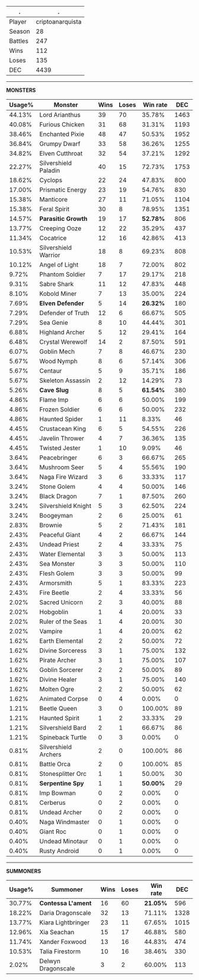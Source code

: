 .|.
|-|-
Player|criptoanarquista
Season|28
Battles|247
Wins|112
Loses|135
DEC|4439

---
**MONSTERS**

Usage%|Monster|Wins|Loses|Win rate|DEC|
-|-|-|-|-|-|
44.13%|Lord Arianthus|39|70|35.78%|1463|
40.08%|Furious Chicken|31|68|31.31%|1193|
38.46%|Enchanted Pixie|48|47|50.53%|1952|
36.84%|Grumpy Dwarf|33|58|36.26%|1255|
34.82%|Elven Cutthroat|32|54|37.21%|1292|
22.27%|Silvershield Paladin|40|15|72.73%|1753|
18.62%|Cyclops|22|24|47.83%|800|
17.00%|Prismatic Energy|23|19|54.76%|830|
15.38%|Manticore|27|11|71.05%|1104|
15.38%|Feral Spirit|30|8|78.95%|1351|
14.57%|**Parasitic Growth**|19|17|**52.78%**|806|
13.77%|Creeping Ooze|12|22|35.29%|437|
11.34%|Cocatrice|12|16|42.86%|413|
10.53%|Silvershield Warrior|18|8|69.23%|808|
10.12%|Angel of Light|18|7|72.00%|802|
9.72%|Phantom Soldier|7|17|29.17%|218|
9.31%|Sabre Shark|11|12|47.83%|448|
8.10%|Kobold Miner|7|13|35.00%|224|
7.69%|**Elven Defender**|5|14|**26.32%**|180|
7.29%|Defender of Truth|12|6|66.67%|505|
7.29%|Sea Genie|8|10|44.44%|301|
6.88%|Highland Archer|5|12|29.41%|164|
6.48%|Crystal Werewolf|14|2|87.50%|591|
6.07%|Goblin Mech|7|8|46.67%|230|
5.67%|Wood Nymph|8|6|57.14%|306|
5.67%|Centaur|5|9|35.71%|186|
5.67%|Skeleton Assassin|2|12|14.29%|73|
5.26%|**Cave Slug**|8|5|**61.54%**|380|
4.86%|Flame Imp|6|6|50.00%|199|
4.86%|Frozen Soldier|6|6|50.00%|232|
4.86%|Haunted Spider|1|11|8.33%|46|
4.45%|Crustacean King|6|5|54.55%|226|
4.45%|Javelin Thrower|4|7|36.36%|135|
4.45%|Twisted Jester|1|10|9.09%|46|
3.64%|Peacebringer|6|3|66.67%|265|
3.64%|Mushroom Seer|5|4|55.56%|190|
3.64%|Naga Fire Wizard|3|6|33.33%|117|
3.24%|Stone Golem|4|4|50.00%|146|
3.24%|Black Dragon|7|1|87.50%|260|
3.24%|Silvershield Knight|5|3|62.50%|224|
3.24%|Boogeyman|2|6|25.00%|61|
2.83%|Brownie|5|2|71.43%|181|
2.43%|Peaceful Giant|4|2|66.67%|144|
2.43%|Undead Priest|2|4|33.33%|75|
2.43%|Water Elemental|3|3|50.00%|113|
2.43%|Sea Monster|3|3|50.00%|110|
2.43%|Flesh Golem|3|3|50.00%|99|
2.43%|Armorsmith|5|1|83.33%|223|
2.43%|Fire Beetle|2|4|33.33%|56|
2.02%|Sacred Unicorn|2|3|40.00%|88|
2.02%|Hobgoblin|1|4|20.00%|33|
2.02%|Ruler of the Seas|1|4|20.00%|30|
2.02%|Vampire|1|4|20.00%|62|
1.62%|Earth Elemental|2|2|50.00%|72|
1.62%|Divine Sorceress|3|1|75.00%|132|
1.62%|Pirate Archer|3|1|75.00%|107|
1.62%|Goblin Sorcerer|2|2|50.00%|89|
1.62%|Divine Healer|3|1|75.00%|140|
1.62%|Molten Ogre|2|2|50.00%|62|
1.62%|Animated Corpse|0|4|0.00%|0|
1.21%|Beetle Queen|3|0|100.00%|89|
1.21%|Haunted Spirit|1|2|33.33%|29|
1.21%|Silvershield Bard|2|1|66.67%|86|
1.21%|Spineback Turtle|0|3|0.00%|0|
0.81%|Silvershield Archers|2|0|100.00%|86|
0.81%|Battle Orca|2|0|100.00%|85|
0.81%|Stonesplitter Orc|1|1|50.00%|30|
0.81%|**Serpentine Spy**|1|1|**50.00%**|29|
0.81%|Imp Bowman|0|2|0.00%|0|
0.81%|Cerberus|0|2|0.00%|0|
0.81%|Undead Archer|0|2|0.00%|0|
0.40%|Naga Windmaster|0|1|0.00%|0|
0.40%|Giant Roc|0|1|0.00%|0|
0.40%|Undead Minotaur|0|1|0.00%|0|
0.40%|Rusty Android|0|1|0.00%|0|

---
**SUMMONERS**

Usage%|Summoner|Wins|Loses|Win rate|DEC|
-|-|-|-|-|-|
30.77%|**Contessa L'ament**|16|60|**21.05%**|596|
18.22%|Daria Dragonscale|32|13|71.11%|1328|
13.77%|Kiara Lightbringer|23|11|67.65%|1015|
12.96%|Xia Seachan|15|17|46.88%|580|
11.74%|Xander Foxwood|13|16|44.83%|474|
10.53%|Talia Firestorm|10|16|38.46%|330|
2.02%|Delwyn Dragonscale|3|2|60.00%|113|
